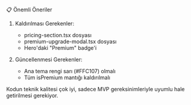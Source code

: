 📋 Önemli Öneriler

1. Kaldırılması Gerekenler:

   - pricing-section.tsx dosyası
   - premium-upgrade-modal.tsx dosyası
   - Hero'daki "Premium" badge'i

2. Güncellenmesi Gerekenler:

   - Ana tema rengi sarı (#FFC107) olmalı
   - Tüm isPremium mantığı kaldırılmalı

Kodun teknik kalitesi çok iyi, sadece MVP gereksinimleriyle uyumlu hale getirilmesi gerekiyor.
